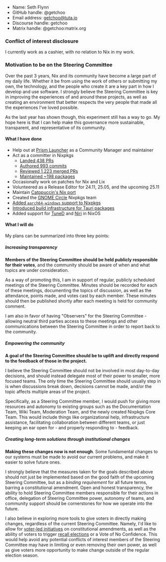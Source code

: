 - Name: Seth Flynn
- GitHub handle: @getchoo
- Email address: getchoo@tuta.io
- Discourse handle: getchoo
- Matrix handle: @getchoo:matrix.org

### Conflict of interest disclosure

I currently work as a cashier, with no relation to Nix in my work.

### Motivation to be on the Steering Committee

Over the past 3 years, Nix and its community have become a large part of my daily life. Whether it be from using the work of others or submitting my own, the technology, and the people who create it are a key part in how I develop and use software. I strongly believe the Steering Committee is key in improving the experiences of and around these projects, as well as creating an environment that better respects the very people that made all the experiences I've loved possible.

As the last year has shown though, this experiment still has a way to go. My hope here is that I can help make this governance more sustainable, transparent, and representative of its community. 

#### What I have done

- Help out at [Prism Launcher](https://prismlauncher.org) as a Community Manager and maintainer
- Act as a committer in Nixpkgs
  - [Landed 438 PRs](https://github.com/NixOS/nixpkgs/pulls?q=is%3Apr+author%3Agetchoo+is%3Amerged+)
  - [Authored 993 commits](https://github.com/NixOS/nixpkgs/commits/master/?author=getchoo)
  - [Reviewed 1,223 merged PRs](https://github.com/NixOS/nixpkgs/pulls?q=is%3Apr+is%3Amerged+reviewed-by%3Agetchoo+)
  - [Maintained ~198 packages](https://search.nixos.org/packages?channel=unstable&buckets=%7B%22package_attr_set%22%3A%5B%5D%2C%22package_license_set%22%3A%5B%5D%2C%22package_maintainers_set%22%3A%5B%22Seth%20Flynn%22%5D%2C%22package_teams_set%22%3A%5B%5D%2C%22package_platforms%22%3A%5B%5D%7D&query=+)
- Occasionally work on patches for Nix and Lix
- Volunteered as a Release Editor for 24.11, 25.05, and the upcoming 25.11
- Maintain [Catppuccin's Nix port](https://nix.catppuccin.com/)
- Created the [GNOME Circle](https://circle.gnome.org/) Nixpkgs team
- [Added `aarch64-windows` support to Nixpkgs](https://github.com/NixOS/nixpkgs/pull/335067)
- [Introduced build infrastructure for Tauri packages](https://github.com/NixOS/nixpkgs/pull/335751)
- Added support for [TuneD](https://github.com/NixOS/nixpkgs/pull/357480) and [Niri](https://github.com/NixOS/nixpkgs/pull/348193) in NixOS

#### What I will do

My plans can be summarized into three key points:

##### Increasing transparency

**Members of the Steering Committee should be held publicly responsible for their votes**, and the community should be aware of when and what topics are under consideration.

As a way of promoting this, I am in support of regular, publicly scheduled meetings of the Steering Committee. Minutes should be recorded for each of these meetings, documenting the topics of discussion, as well as the attendance, points made, and votes cast by each member. These minutes should then be published shortly after each meeting is held for community comment.

I am also in favor of having "Observers" for the Steering Committee - allowing neutral third parties access to these meetings and other communications between the Steering Committee in order to report back to the community.

##### Empowering the community

**A goal of the Steering Committee should be to uplift and directly respond to the feedback of those in the project.**

I believe the Steering Committee should not be involved in most day-to-day decisions, and should instead delegate most of their power to smaller, more focused teams. The only time the Steering Committee should usually step in is when discussions break down, decisions cannot be made, and/or the topic affects multiple areas of the project.

Specifically, as a Steering Committee member, I would push for giving more resources and autonomy to existing groups such as the Documentation Team, Wiki Team, Moderation Team, and the newly created Nixpkgs Core Team. This would include things like organizational help, infrastructure assistance, facilitating collaboration between different teams, or just keeping an ear open for - and properly responding to - feedback.

##### Creating long-term solutions through institutional changes

**Making these changes now is not enough**. Some fundamental changes to our systems must be made to avoid our current problems, and make it easier to solve future ones.

I strongly believe that the measures taken for the goals described above should not just be implemented based on the good faith of the upcoming Steering Committee, but as a *binding requirement* for all future terms, barring a constitutional amendment. Open and honest transparency, the ability to hold Steering Committee members responsible for their actions in office, delegation of Steering Committee power, autonomy of teams, and community support should be cornerstones for how we operate into the future.

I also believe in exploring more tools to give voters in directly making changes, regardless of the current Steering Committee. Namely, I'd like to allow for [voter-led initiatives](https://en.wikipedia.org/wiki/Popular_initiative) on constitutional amendments, as well as the ability of voters to trigger [recall elections](https://en.wikipedia.org/wiki/Recall_election) or a Vote of No Confidence. This would help avoid any potential conflicts of interest members of the Steering Committee may have in limiting or even removing their own power, as well as give voters more opportunity to make change outside of the regular election season.
